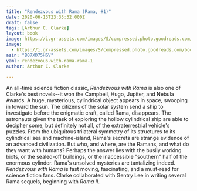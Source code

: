 ```yaml
---
title: "Rendezvous with Rama (Rama, #1)"
date: 2020-06-13T23:33:32.000Z
draft: false
tags: [Arthur C. Clarke]
layout: book
image: https://i.gr-assets.com/images/S/compressed.photo.goodreads.com/books/1424442956l/774928._SY160_.jpg
image: 
  - https://i.gr-assets.com/images/S/compressed.photo.goodreads.com/books/1424442956l/774928._SY160_.jpg
asin: "B07XD75HGV"
yaml: rendezvous-with-rama-rama-1
author: Arthur C. Clarke

---
```


An all-time science fiction classic, *Rendezvous with Rama* is also one of Clarke's best novels--it won the Campbell, Hugo, Jupiter, and Nebula Awards. A huge, mysterious, cylindrical object appears in space, swooping in toward the sun. The citizens of the solar system send a ship to investigate before the enigmatic craft, called Rama, disappears. The astronauts given the task of exploring the hollow cylindrical ship are able to decipher some, but definitely not all, of the extraterrestrial vehicle's puzzles. From the ubiquitous trilateral symmetry of its structures to its cylindrical sea and machine-island, Rama's secrets are strange evidence of an advanced civilization. But who, and where, are the Ramans, and what do they want with humans? Perhaps the answer lies with the busily working biots, or the sealed-off buildings, or the inaccessible "southern" half of the enormous cylinder. Rama's unsolved mysteries are tantalizing indeed. *Rendezvous with Rama* is fast moving, fascinating, and a must-read for science fiction fans. Clarke collaborated with Gentry Lee in writing several Rama sequels, beginning with *Rama II*.
